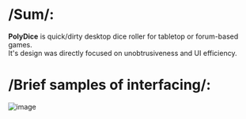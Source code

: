 # /Sum/:
__PolyDice__ is quick/dirty desktop dice roller for tabletop or forum-based games.  
It's design was directly focused on unobtrusiveness and UI efficiency.

# /Brief samples of interfacing/:
![image](https://user-images.githubusercontent.com/8768470/46800272-d4c3f780-cd5f-11e8-9ef7-140b0a9bb9fa.png)
